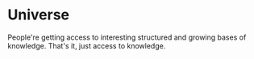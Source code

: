 # Universe
People're getting access to interesting structured and growing bases of knowledge. That's it, just access to knowledge.
